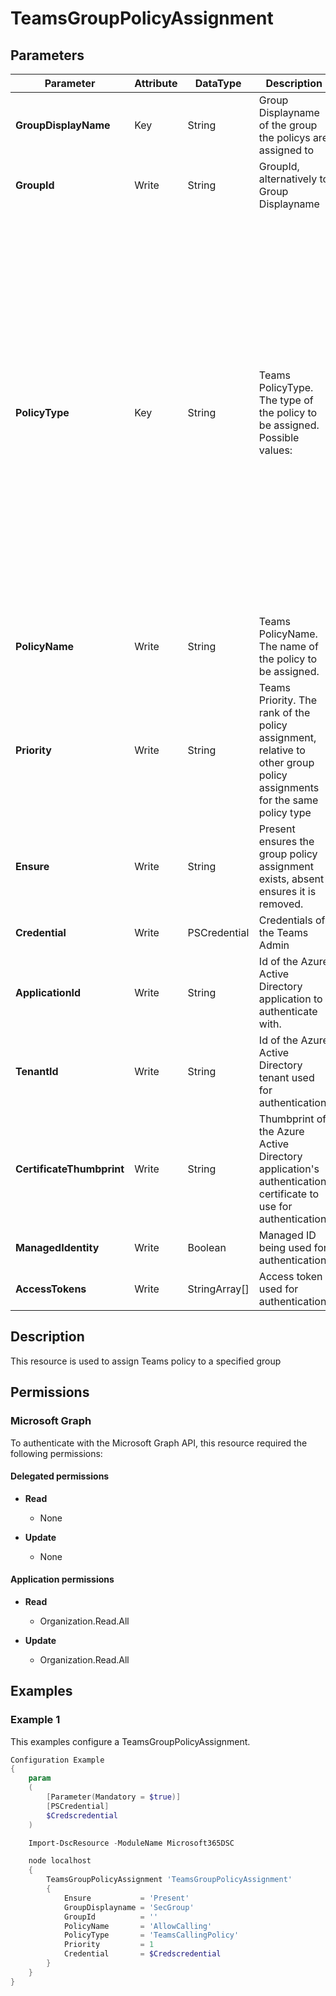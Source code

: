 ﻿# TeamsGroupPolicyAssignment

## Parameters

| Parameter | Attribute | DataType | Description | Allowed Values |
| --- | --- | --- | --- | --- |
| **GroupDisplayName** | Key | String | Group Displayname of the group the policys are assigned to | |
| **GroupId** | Write | String | GroupId, alternatively to Group Displayname | |
| **PolicyType** | Key | String | Teams PolicyType. The type of the policy to be assigned. Possible values: | `ApplicationAccessPolicy`, `CallingLineIdentity`, `OnlineAudioConferencingRoutingPolicy`, `OnlineVoicemailPolicy`, `OnlineVoiceRoutingPolicy`, `TeamsAudioConferencingPolicy`, `TeamsCallHoldPolicy`, `TeamsCallParkPolicy`, `TeamsChannelsPolicy`, `TeamsComplianceRecordingPolicy`, `TeamsCortanaPolicy`, `TeamsEmergencyCallingPolicy`, `TeamsEnhancedEncryptionPolicy`, `TeamsFeedbackPolicy`, `TeamsFilesPolicy`, `TeamsIPPhonePolicy`, `TeamsMediaLoggingPolicy`, `TeamsMeetingBroadcastPolicy`, `TeamsMeetingPolicy`, `TeamsMessagingPolicy`, `TeamsMobilityPolicy`, `TeamsRoomVideoTeleConferencingPolicy`, `TeamsShiftsPolicy`, `TeamsUpdateManagementPolicy`, `TeamsVdiPolicy`, `TeamsVideoInteropServicePolicy`, `TenantDialPlan`, `ExternalAccessPolicy`, `TeamsAppSetupPolicy`, `TeamsCallingPolicy`, `TeamsEventsPolicy`, `TeamsMeetingBrandingPolicy`, `TeamsMeetingTemplatePermissionPolicy`, `TeamsVerticalPackagePolicy` |
| **PolicyName** | Write | String | Teams PolicyName. The name of the policy to be assigned. | |
| **Priority** | Write | String | Teams Priority. The rank of the policy assignment, relative to other group policy assignments for the same policy type | |
| **Ensure** | Write | String | Present ensures the group policy assignment exists, absent ensures it is removed. | `Present`, `Absent` |
| **Credential** | Write | PSCredential | Credentials of the Teams Admin | |
| **ApplicationId** | Write | String | Id of the Azure Active Directory application to authenticate with. | |
| **TenantId** | Write | String | Id of the Azure Active Directory tenant used for authentication. | |
| **CertificateThumbprint** | Write | String | Thumbprint of the Azure Active Directory application's authentication certificate to use for authentication. | |
| **ManagedIdentity** | Write | Boolean | Managed ID being used for authentication. | |
| **AccessTokens** | Write | StringArray[] | Access token used for authentication. | |

## Description

This resource is used to assign Teams policy to a specified group

## Permissions

### Microsoft Graph

To authenticate with the Microsoft Graph API, this resource required the following permissions:

#### Delegated permissions

- **Read**

    - None

- **Update**

    - None

#### Application permissions

- **Read**

    - Organization.Read.All

- **Update**

    - Organization.Read.All

## Examples

### Example 1

This examples configure a TeamsGroupPolicyAssignment.

```powershell
Configuration Example
{
    param
    (
        [Parameter(Mandatory = $true)]
        [PSCredential]
        $Credscredential
    )

    Import-DscResource -ModuleName Microsoft365DSC

    node localhost
    {
        TeamsGroupPolicyAssignment 'TeamsGroupPolicyAssignment'
        {
            Ensure           = 'Present'
            GroupDisplayname = 'SecGroup'
            GroupId          = ''
            PolicyName       = 'AllowCalling'
            PolicyType       = 'TeamsCallingPolicy'
            Priority         = 1
            Credential       = $Credscredential
        }
    }
}
```


